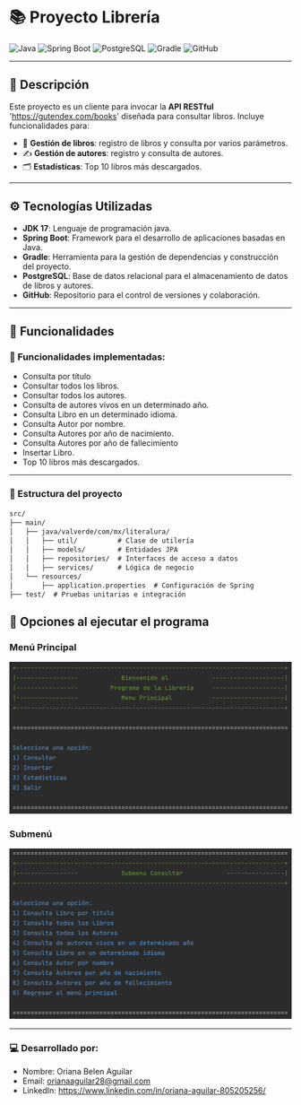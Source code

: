 # 📚 Proyecto Librería

![Java](https://img.shields.io/badge/Java-ED8B00?style=for-the-badge&logo=java&logoColor=white)
![Spring Boot](https://img.shields.io/badge/Spring_Boot-6DB33F?style=for-the-badge&logo=springboot&logoColor=white)
![PostgreSQL](https://img.shields.io/badge/PostgreSQL-316192?style=for-the-badge&logo=postgresql&logoColor=white)
![Gradle](https://img.shields.io/badge/Gradle-02303A?style=for-the-badge&logo=gradle&logoColor=white)
![GitHub](https://img.shields.io/badge/GitHub-181717?style=for-the-badge&logo=github&logoColor=white)

---

## 📝 Descripción

Este proyecto es un cliente para invocar la **API RESTful** 'https://gutendex.com/books' diseñada para consultar libros. Incluye funcionalidades para:

- 📖 **Gestión de libros**: registro de libros y consulta por varios parámetros.
- ✍️ **Gestión de autores**: registro y consulta de autores.
- 🗂️ **Estadísticas**: Top 10 libros más descargados.

---

## ⚙️ Tecnologías Utilizadas

- **JDK 17**: Lenguaje de programación java.
- **Spring Boot**: Framework para el desarrollo de aplicaciones basadas en Java.
- **Gradle**: Herramienta para la gestión de dependencias y construcción del proyecto.
- **PostgreSQL**: Base de datos relacional para el almacenamiento de datos de libros y autores.
- **GitHub**: Repositorio para el control de versiones y colaboración.

---

## 🚀 Funcionalidades

### 🌟 Funcionalidades implementadas:
- Consulta por título
- Consultar todos los libros.
- Consultar todos los autores.
- Consulta de autores vivos en un determinado año.
- Consulta Libro en un determinado idioma.
- Consulta Autor por nombre.
- Consulta Autores por año de nacimiento.
- Consulta Autores por año de fallecimiento
- Insertar Libro.
- Top 10 libros más descargados.

---

### 📂 Estructura del proyecto
```
src/
├── main/
│   ├── java/valverde/com/mx/literalura/
│   │   ├── util/          # Clase de utilería
│   │   ├── models/        # Entidades JPA
│   │   ├── repositories/  # Interfaces de acceso a datos
│   │   ├── services/      # Lógica de negocio
│   └── resources/
│       ├── application.properties  # Configuración de Spring
├── test/  # Pruebas unitarias e integración
```

## 📖 Opciones al ejecutar el programa
### Menú Principal
![Menu principal](assets/menu.png)

### Submenú
![Submenu](assets/submenu.png)

---
### 💻 Desarrollado por:
- Nombre: Oriana Belen Aguilar
- Email: orianaaguilar28@gmail.com
- LinkedIn: https://www.linkedin.com/in/oriana-aguilar-805205256/

